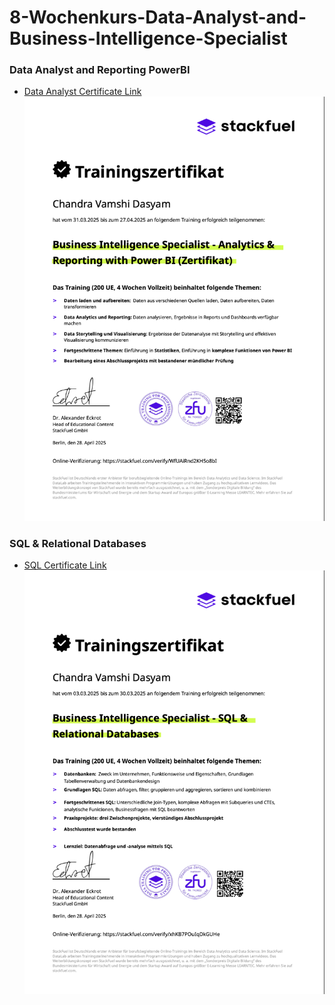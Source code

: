 # 8-Wochenkurs-Data-Analyst-and-Business-Intelligence-Specialist

### Data Analyst and Reporting PowerBI
-  [Data Analyst Certificate Link](https://verify.stackfuel.com/WfUAiRnd2KH5o8bI#)
![Data Analyst](https://github.com/chandravamshi-ai/8-Wochenkurs-Data-Analyst-and-Business-Intelligence-Specialist/blob/main/Certificates/Data%20Analyst%20and%20Reporting%20PowerBI.png)

### SQL & Relational Databases
-  [SQL Certificate Link](https://verify.stackfuel.com/xhKB7POuIqDkGUHe#)
![SQL Certificate](https://github.com/chandravamshi-ai/8-Wochenkurs-Data-Analyst-and-Business-Intelligence-Specialist/blob/main/Certificates/Sql%20and%20Relational%20DataBases.png)
